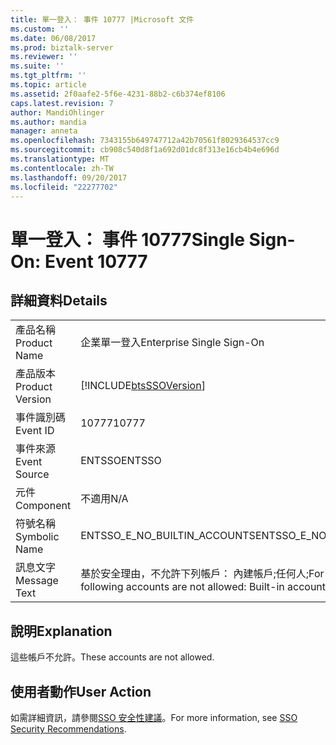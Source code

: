 ```yaml
---
title: 單一登入： 事件 10777 |Microsoft 文件
ms.custom: ''
ms.date: 06/08/2017
ms.prod: biztalk-server
ms.reviewer: ''
ms.suite: ''
ms.tgt_pltfrm: ''
ms.topic: article
ms.assetid: 2f0aafe2-5f6e-4231-88b2-c6b374ef8106
caps.latest.revision: 7
author: MandiOhlinger
ms.author: mandia
manager: anneta
ms.openlocfilehash: 7343155b649747712a42b70561f8029364537cc9
ms.sourcegitcommit: cb908c540d8f1a692d01dc8f313e16cb4b4e696d
ms.translationtype: MT
ms.contentlocale: zh-TW
ms.lasthandoff: 09/20/2017
ms.locfileid: "22277702"
---
```

# <a name="single-sign-on-event-10777"></a><span data-ttu-id="8d424-102">單一登入： 事件 10777</span><span class="sxs-lookup"><span data-stu-id="8d424-102">Single Sign-On: Event 10777</span></span>
## <a name="details"></a><span data-ttu-id="8d424-103">詳細資料</span><span class="sxs-lookup"><span data-stu-id="8d424-103">Details</span></span>  
  
|||  
|-|-|  
|<span data-ttu-id="8d424-104">產品名稱</span><span class="sxs-lookup"><span data-stu-id="8d424-104">Product Name</span></span>|<span data-ttu-id="8d424-105">企業單一登入</span><span class="sxs-lookup"><span data-stu-id="8d424-105">Enterprise Single Sign-On</span></span>|  
|<span data-ttu-id="8d424-106">產品版本</span><span class="sxs-lookup"><span data-stu-id="8d424-106">Product Version</span></span>|[!INCLUDE[btsSSOVersion](../includes/btsssoversion-md.md)]|  
|<span data-ttu-id="8d424-107">事件識別碼</span><span class="sxs-lookup"><span data-stu-id="8d424-107">Event ID</span></span>|<span data-ttu-id="8d424-108">10777</span><span class="sxs-lookup"><span data-stu-id="8d424-108">10777</span></span>|  
|<span data-ttu-id="8d424-109">事件來源</span><span class="sxs-lookup"><span data-stu-id="8d424-109">Event Source</span></span>|<span data-ttu-id="8d424-110">ENTSSO</span><span class="sxs-lookup"><span data-stu-id="8d424-110">ENTSSO</span></span>|  
|<span data-ttu-id="8d424-111">元件</span><span class="sxs-lookup"><span data-stu-id="8d424-111">Component</span></span>|<span data-ttu-id="8d424-112">不適用</span><span class="sxs-lookup"><span data-stu-id="8d424-112">N/A</span></span>|  
|<span data-ttu-id="8d424-113">符號名稱</span><span class="sxs-lookup"><span data-stu-id="8d424-113">Symbolic Name</span></span>|<span data-ttu-id="8d424-114">ENTSSO_E_NO_BUILTIN_ACCOUNTS</span><span class="sxs-lookup"><span data-stu-id="8d424-114">ENTSSO_E_NO_BUILTIN_ACCOUNTS</span></span>|  
|<span data-ttu-id="8d424-115">訊息文字</span><span class="sxs-lookup"><span data-stu-id="8d424-115">Message Text</span></span>|<span data-ttu-id="8d424-116">基於安全理由，不允許下列帳戶： 內建帳戶;任何人;</span><span class="sxs-lookup"><span data-stu-id="8d424-116">For security reasons the following accounts are not allowed: Built-in accounts; Everyone;</span></span>|  
  
## <a name="explanation"></a><span data-ttu-id="8d424-117">說明</span><span class="sxs-lookup"><span data-stu-id="8d424-117">Explanation</span></span>  
 <span data-ttu-id="8d424-118">這些帳戶不允許。</span><span class="sxs-lookup"><span data-stu-id="8d424-118">These accounts are not allowed.</span></span>  
  
## <a name="user-action"></a><span data-ttu-id="8d424-119">使用者動作</span><span class="sxs-lookup"><span data-stu-id="8d424-119">User Action</span></span>  
 <span data-ttu-id="8d424-120">如需詳細資訊，請參閱[SSO 安全性建議](../core/sso-security-recommendations.md)。</span><span class="sxs-lookup"><span data-stu-id="8d424-120">For more information, see [SSO Security Recommendations](../core/sso-security-recommendations.md).</span></span>